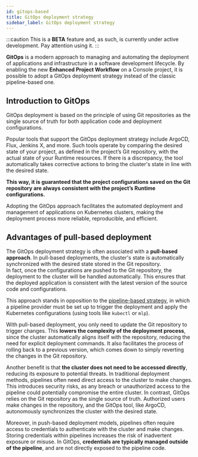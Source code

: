 ```yaml
---
id: gitops-based
title: GitOps deployment strategy
sidebar_label: GitOps deployment strategy
---
```


:::caution
This is a **BETA** feature and, as such, is currently under active development. Pay attention using it.
:::

**GitOps** is a modern approach to managing and automating the deployment of applications and infrastructure in a software development lifecycle. 
By enabling the new **Enhanced Project Workflow** <!-- TODO: LINK -->on a Console project, it is possible to adopt a GitOps deployment strategy instead of the classic pipeline-based one.

## Introduction to GitOps

GitOps deployment is based on the principle of using Git repositories as the single source of truth for both application code and deployment configurations.

Popular tools that support the GitOps deployment strategy include ArgoCD, Flux, Jenkins X, and more. Such tools operate by comparing the desired state of your project, as defined in the project’s Git repository, with the actual state of your Runtime resources. If there is a discrepancy, the tool automatically takes corrective actions to bring the cluster's state in line with the desired state.

**This way, it is guaranteed that the project configurations saved on the Git repository are always consistent with the project’s Runtime configurations.**

Adopting the GitOps approach facilitates the automated deployment and management of applications on Kubernetes clusters, making the deployment process more reliable, reproducible, and efficient.

## Advantages of pull-based deployment

The GitOps deployment strategy is often associated with a **pull-based approach**. In pull-based deployments, the cluster's state is automatically synchronized with the desired state stored in the Git repository.  
In fact, once the configurations are pushed to the Git repository, the deployment to the cluster will be handled automatically. This ensures that the deployed application is consistent with the latest version of the source code and configurations.

This approach stands in opposition to the [pipeline-based strategy](/development_suite/deploy/pipeline-based/index.md), in which a pipeline provider must be set up to trigger the deployment and apply the Kubernetes configurations (using tools like `kubectl` or `mlp`<!-- (LINK to mlp) -->).

With pull-based deployment, you only need to update the Git repository to trigger changes. This **lowers the complexity of the deployment process**, since the cluster automatically aligns itself with the repository, reducing the need for explicit deployment commands. It also facilitates the process of rolling back to a previous version, which comes down to simply reverting the changes in the Git repository.

Another benefit is that **the cluster does not need to be accessed directly**, reducing its exposure to potential threats. In traditional deployment methods, pipelines often need direct access to the cluster to make changes. This introduces security risks, as any breach or unauthorized access to the pipeline could potentially compromise the entire cluster. In contrast, GitOps relies on the Git repository as the single source of truth. Authorized users make changes in the repository, and the GitOps tool, like ArgoCD, autonomously synchronizes the cluster with the desired state.

Moreover, in push-based deployment models, pipelines often require access to credentials to authenticate with the cluster and make changes. Storing credentials within pipelines increases the risk of inadvertent exposure or misuse. In GitOps, **credentials are typically managed outside of the pipeline**, and are not directly exposed to the pipeline code.
